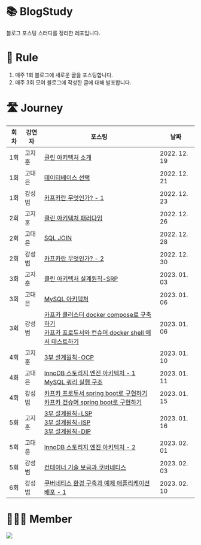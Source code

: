 # 📚 BlogStudy
블로그 포스팅 스터디를 정리한 레포입니다.

# 📐 Rule
1. 매주 1회 블로그에 새로운 글을 포스팅합니다.
2. 매주 3회 모여 블로그에 작성한 글에 대해 발표합니다.

# 🛣 Journey
|회차|강연자|포스팅|날짜|
|--|----|-------|---|
|1회|고지훈|[클린 아키텍처 소개](https://stack-experience.tistory.com/2)|2022. 12. 19|
|1회|고대은|[데이터베이스 선택](https://acisliver.tistory.com/entry/DB-Database%EC%9D%98-%EC%A2%85%EB%A5%98%EC%99%80-%EC%84%A0%ED%83%9D)|2022. 12. 21|
|1회|강성범|[카프카란 무엇인가? - 1](https://ksb-dev.tistory.com/259)|2022. 12. 23|
|2회|고지훈|[클린 아키텍처 패러다임](https://stack-experience.tistory.com/3)|2022. 12. 26|
|2회|고대은|[SQL JOIN](https://thread-raclette-4cb.notion.site/SQL-JOIN-42e0ae9ecea842cfbef3c0774988397e)|2022. 12. 28|
|2회|강성범|[카프카란 무엇인가? - 2](https://ksb-dev.tistory.com/260)|2022. 12. 30|
|3회|고지훈|[클린 아키텍처 설계원칙-SRP](https://stack-experience.tistory.com/4)|2023. 01. 03|
|3회|고대은|[MySQL 아키텍처](https://acisliver.tistory.com/entry/DB-MySQL-%EC%95%84%ED%82%A4%ED%85%8D%EC%B2%98-1)|2023. 01. 06|
|3회|강성범|[카프카 클러스터 docker compose로 구축하기](https://ksb-dev.tistory.com/261) <br> [카프카 프로듀서와 컨슈머 docker shell 에서 테스트하기](https://ksb-dev.tistory.com/262)|2023. 01. 06|
|4회|고지훈|[3부 설계원칙-OCP](https://stack-experience.tistory.com/5)|2023. 01. 10|
|4회|고대은|[InnoDB 스토리지 엔진 아키텍처 - 1](https://acisliver.tistory.com/entry/DB-InnoDB-%EC%8A%A4%ED%86%A0%EB%A6%AC%EC%A7%80-%EC%97%94%EC%A7%84-%EC%95%84%ED%82%A4%ED%85%8D%EC%B2%98) <br> [MySQL 쿼리 실행 구조](https://acisliver.tistory.com/entry/DB-MySQL-%EC%95%84%ED%82%A4%ED%85%8D%EC%B2%98-%EC%BF%BC%EB%A6%AC-%EC%8B%A4%ED%96%89-%EA%B5%AC%EC%A1%B0)|2023. 01. 11|
|4회|강성범|[카프카 프로듀서 spring boot로 구현하기](https://ksb-dev.tistory.com/264) <br> [카프카 컨슈머 spring boot로 구현하기](https://ksb-dev.tistory.com/265)|2023. 01. 15|
|5회|고지훈|[3부 설계원칙-LSP](https://stack-experience.tistory.com/6) <br> [3부 설계원칙-ISP](https://stack-experience.tistory.com/7) <br> [3부 설계원칙-DIP](https://stack-experience.tistory.com/8) |2023. 01. 16|
|5회|고대은|[InnoDB 스토리지 엔진 아키텍처 - 2](https://acisliver.tistory.com/entry/DB-InnoDB-%EC%95%84%ED%82%A4%ED%85%8D%EC%B2%98-2)|2023. 02. 01|
|5회|강성범|[컨테이너 기술 보급과 쿠버네티스](https://ksb-dev.tistory.com/268)|2023. 02. 03|
|6회|강성범|[쿠버네티스 환경 구축과 예제 애플리케이션 배포 - 1](https://ksb-dev.tistory.com/272)|2023. 02. 10|


# 👨‍👦‍👦 Member

<a href="https://github.com/BlogStudy/BlogStudy/graphs/contributors">
  <img src="https://contrib.rocks/image?repo=BlogStudy/BlogStudy" />
</a>
